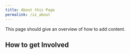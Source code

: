 ```yaml
---
title: About this Page
permalink: /zz_about
---
```


This page should give an overview of how to add content.

## How to get Involved
